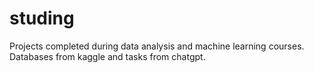 # studing
Projects completed during data analysis and machine learning courses. Databases from kaggle and tasks from chatgpt.
